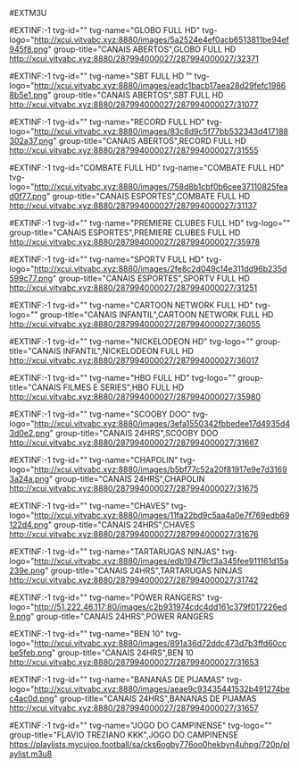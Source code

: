 #EXTM3U

#EXTINF:-1 tvg-id="" tvg-name="GLOBO FULL HD" tvg-logo="http://xcui.vitvabc.xyz:8880/images/5a2524e4ef0acb6513811be94ef945f8.png" group-title="CANAIS ABERTOS",GLOBO FULL HD
http://xcui.vitvabc.xyz:8880/287994000027/287994000027/32371

#EXTINF:-1 tvg-id="" tvg-name="SBT FULL HD ¹" tvg-logo="http://xcui.vitvabc.xyz:8880/images/eadc1bacb17aea28d29fefc19868b5e1.png" group-title="CANAIS ABERTOS",SBT FULL HD
http://xcui.vitvabc.xyz:8880/287994000027/287994000027/31077

#EXTINF:-1 tvg-id="" tvg-name="RECORD FULL HD" tvg-logo="http://xcui.vitvabc.xyz:8880/images/83c8d9c5f77bb532343d417188302a37.png" group-title="CANAIS ABERTOS",RECORD FULL HD
http://xcui.vitvabc.xyz:8880/287994000027/287994000027/31555

#EXTINF:-1 tvg-id="COMBATE FULL HD" tvg-name="COMBATE FULL HD" tvg-logo="http://xcui.vitvabc.xyz:8880/images/758d8b1cbf0b6cee37110825fead0f77.png" group-title="CANAIS ESPORTES",COMBATE FULL HD
http://xcui.vitvabc.xyz:8880/287994000027/287994000027/31137

#EXTINF:-1 tvg-id="" tvg-name="PREMIERE CLUBES FULL HD" tvg-logo="" group-title="CANAIS ESPORTES",PREMIERE CLUBES FULL HD
http://xcui.vitvabc.xyz:8880/287994000027/287994000027/35978


#EXTINF:-1 tvg-id="" tvg-name="SPORTV FULL HD" tvg-logo="http://xcui.vitvabc.xyz:8880/images/2fe8c2d049c14e311dd96b235d599c77.png" group-title="CANAIS ESPORTES",SPORTV FULL HD
http://xcui.vitvabc.xyz:8880/287994000027/287994000027/31251

#EXTINF:-1 tvg-id="" tvg-name="CARTOON NETWORK FULL HD" tvg-logo="" group-title="CANAIS INFANTIL",CARTOON NETWORK FULL HD
http://xcui.vitvabc.xyz:8880/287994000027/287994000027/36055

#EXTINF:-1 tvg-id="" tvg-name="NICKELODEON HD" tvg-logo="" group-title="CANAIS INFANTIL",NICKELODEON FULL HD
http://xcui.vitvabc.xyz:8880/287994000027/287994000027/36017

#EXTINF:-1 tvg-id="" tvg-name="HBO FULL HD" tvg-logo="" group-title="CANAIS FILMES E SERIES",HBO FULL HD
http://xcui.vitvabc.xyz:8880/287994000027/287994000027/35980

#EXTINF:-1 tvg-id="" tvg-name="SCOOBY DOO" tvg-logo="http://xcui.vitvabc.xyz:8880/images/3efa1550342fbbedee17d4935d43d0e2.png" group-title="CANAIS 24HRS",SCOOBY DOO
http://xcui.vitvabc.xyz:8880/287994000027/287994000027/31667

#EXTINF:-1 tvg-id="" tvg-name="CHAPOLIN" tvg-logo="http://xcui.vitvabc.xyz:8880/images/b5bf77c52a20f81917e9e7d31693a24a.png" group-title="CANAIS 24HRS",CHAPOLIN
http://xcui.vitvabc.xyz:8880/287994000027/287994000027/31675

#EXTINF:-1 tvg-id="" tvg-name="CHAVES" tvg-logo="http://xcui.vitvabc.xyz:8880/images/11fa22bd9c5aa4a0e7f769edb69122d4.png" group-title="CANAIS 24HRS",CHAVES
http://xcui.vitvabc.xyz:8880/287994000027/287994000027/31676 

#EXTINF:-1 tvg-id="" tvg-name="TARTARUGAS NINJAS" tvg-logo="http://xcui.vitvabc.xyz:8880/images/edb19479cf3a345fee911161d15a239e.png" group-title="CANAIS 24HRS",TARTARUGAS NINJAS
http://xcui.vitvabc.xyz:8880/287994000027/287994000027/31742

#EXTINF:-1 tvg-id="" tvg-name="POWER RANGERS" tvg-logo="http://51.222.46.117:80/images/c2b931974cdc4dd161c379f017226ed9.png" group-title="CANAIS 24HRS",POWER RANGERS

#EXTINF:-1 tvg-id="" tvg-name="BEN 10" tvg-logo="http://xcui.vitvabc.xyz:8880/images/891a36d72ddc473d7b3ffd60ccbe5feb.png" group-title="CANAIS 24HRS",BEN 10
http://xcui.vitvabc.xyz:8880/287994000027/287994000027/31653

#EXTINF:-1 tvg-id="" tvg-name="BANANAS DE PIJAMAS" tvg-logo="http://xcui.vitvabc.xyz:8880/images/aeae9c93435441532b491274bec4ac0d.png" group-title="CANAIS 24HRS",BANANAS DE PIJAMAS
http://xcui.vitvabc.xyz:8880/287994000027/287994000027/31657 

#EXTINF:-1 tvg-id="" tvg-name="JOGO DO CAMPINENSE" tvg-logo="" group-title="FLAVIO TREZIANO KKK",JOGO DO CAMPINENSE
https://playlists.mycujoo.football/sa/cks6ogby776oo0hekbyn4uhpg/720p/playlist.m3u8
